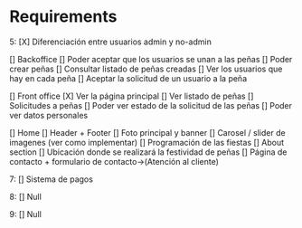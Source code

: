 # Requirements

5:
[X] Diferenciación entre usuarios admin y no-admin

[] Backoffice
    [] Poder aceptar que los usuarios se unan a las peñas
    [] Poder crear peñas
    [] Consultar listado de peñas creadas
    [] Ver los usuarios que hay en cada peña
    [] Aceptar la solicitud de un usuario a la peña

[] Front office
    [X] Ver la página principal
    [] Ver listado de peñas
    [] Solicitudes a peñas
    [] Poder ver estado de la solicitud de las peñas
    [] Poder ver datos personales

[] Home
    [] Header + Footer
    [] Foto principal y banner
    [] Carosel / slider de imagenes (ver como implementar)
    [] Programación de las fiestas
    [] About section
    [] Ubicación donde se realizará la festividad de peñas
    [] Página de contacto + formulario de contacto->(Atención al cliente)


7:
    [] Sistema de pagos

8:
    [] Null
    

9:
    [] Null